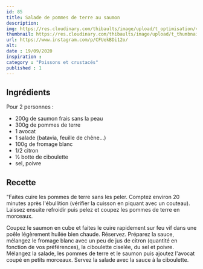 ```yaml
---
id: 85
title: Salade de pommes de terre au saumon
description: 
img: https://res.cloudinary.com/thibaults/image/upload/t_optimisation/v1600524211/Recipes/20200919_salade_patates_saumon.jpg
thumbnail: https://res.cloudinary.com/thibaults/image/upload/t_thumbnail_josie/v1600524211/Recipes/20200919_salade_patates_saumon.jpg
url: https://www.instagram.com/p/CFUekBDi12o/
alt: 
date : 19/09/2020
inspiration : 
category : "Poissons et crustacés"
published : 1
---
```


## Ingrédients
Pour 2 personnes :
 - 200g de saumon frais sans la peau
 - 300g de pommes de terre
 - 1 avocat
 - 1 salade (batavia, feuille de chêne...)
 - 100g de fromage blanc
 - 1/2 citron
 - ½ botte de ciboulette
 - sel, poivre

## Recette
"Faites cuire les pommes de terre sans les peler. Comptez environ 20 minutes après l'ébullition (vérifier la cuisson en piquant avec un couteau). Laissez ensuite refroidir puis pelez et coupez les pommes de terre en morceaux.

Coupez le saumon en cube et faites le cuire rapidement sur feu vif dans une poêle légèrement huilée bien chaude. Réservez. Préparez la sauce, mélangez le fromage blanc avec un peu de jus de citron (quantité en fonction de vos préférences), la ciboulette ciselée, du sel et poivre. Mélangez la salade, les pommes de terre et le saumon puis ajoutez l'avocat coupé en petits morceaux. Servez la salade avec la sauce à la ciboulette.